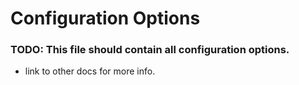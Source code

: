 # Configuration Options


### TODO: This file should contain all configuration options.

- link to other docs for more info.